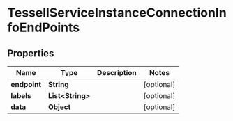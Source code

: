 

# TessellServiceInstanceConnectionInfoEndPoints


## Properties

Name | Type | Description | Notes
------------ | ------------- | ------------- | -------------
**endpoint** | **String** |  |  [optional]
**labels** | **List&lt;String&gt;** |  |  [optional]
**data** | **Object** |  |  [optional]



